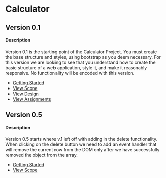 # Calculator

## Version 0.1
#### Description
Version 0.1 is the starting point of the Calculator Project. You must create the base structure and styles, using bootstrap as you deem necessary. For this version we are looking to see that you
understand how to create the basic structure of a web application, style it, and make it reasonably responsive.  No functionality will be encoded with this version.


- <a href="https://github.com/Learning-Fuze/calculator/tree/v.1#getting-started">Getting Started</a>
- <a href="https://github.com/Learning-Fuze/calculator/tree/v.1#scope">View Scope</a>
- <a href="https://github.com/Learning-Fuze/calculator/tree/v.1#design">View Design</a>
- <a href="https://github.com/Learning-Fuze/calculator/tree/v.1#assignments---aka-criteria-for-success-on-this-version-of-the-project">View Assignments</a>

## Version 0.5
#### Description
Version 0.5 starts where v.1 left off with adding in the delete functionality. When clicking on the delete button we need
to add an event handler that will remove the current row from the DOM only after we have successfully removed the object
from the array.

- <a href="https://github.com/Learning-Fuze/SGT/tree/v.5#getting-started">Getting Started</a>
- <a href="https://github.com/Learning-Fuze/SGT/tree/v.5#scope">View Scope</a>
